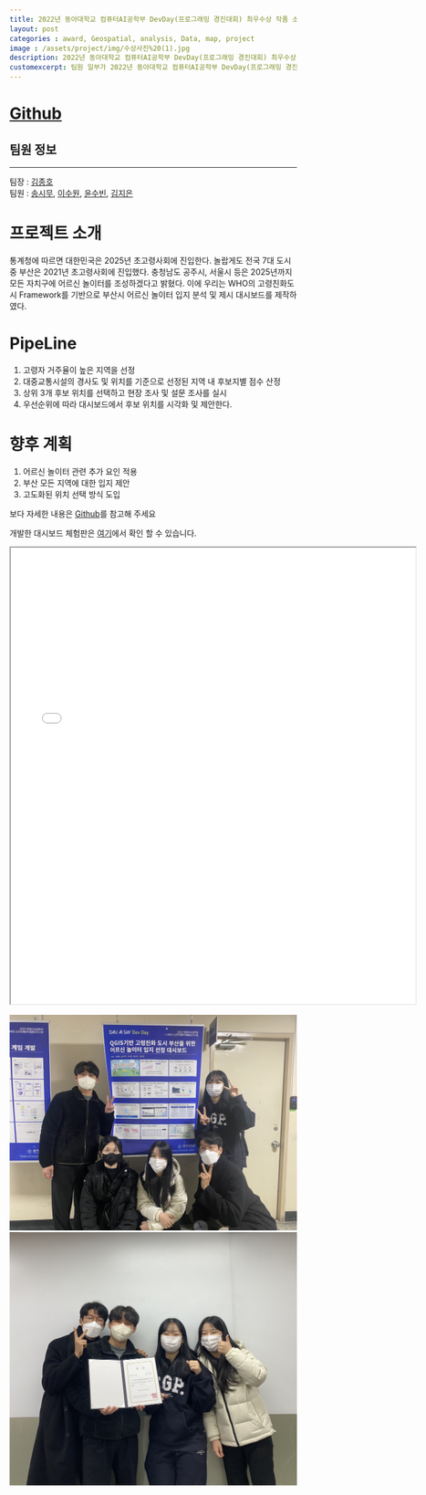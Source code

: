 ```yaml
---
title: 2022년 동아대학교 컴퓨터AI공학부 DevDay(프로그래밍 경진대회) 최우수상 작품 소개(부산광역시 어르신 놀이터 입지 분석 프로젝트)
layout: post   
categories : award, Geospatial, analysis, Data, map, project
image : /assets/project/img/수상사진%20(1).jpg
description: 2022년 동아대학교 컴퓨터AI공학부 DevDay(프로그래밍 경진대회) 최우수상 작품 소개
customexcerpt: 팀원 일부가 2022년 동아대학교 컴퓨터AI공학부 DevDay(프로그래밍 경진대회)에서 최우수상을 수상했으며 작품에 대한 자세한 내용이 궁금하다면 클릭하기! 
---
```



# [Github](https://github.com/DAU-BigDataTeams/Location-Analysis-of-Busan-Senior-Park)

## 팀원 정보
-----
팀장 : [김종호](https://drive.google.com/file/d/1sQbRkCaTeMU2z2i7o54yhWGZMKotv224/view)  
팀원 : [송시무](https://drive.google.com/file/d/1N-nFYEpVMWw8pyHFce0AmpI-EWzbOuKs/view?usp=sharing), [이수원](https://drive.google.com/file/d/1HuSFKuQj5HxTC9bmNn47pF54gLxzkVoQ/view?usp=drivesdk), [윤수빈](https://drive.google.com/file/d/11j2gq_b5BhEn3VO8_2SAV__sF0q-uwlx/view?usp=share_link), [김지은](https://drive.google.com/file/d/11P_V7HmrgqHelF4-J6X4AwB9ZIRLa3Qp/view?usp=share_link)  

# 프로젝트 소개
통계청에 따르면 대한민국은 2025년 초고령사회에 진입한다. 놀랍게도 전국 7대 도시 중 부산은 2021년 초고령사회에 진입했다. 충청남도 공주시, 서울시 등은 2025년까지 모든 자치구에 어르신 놀이터를 조성하겠다고 밝혔다. 이에 우리는 WHO의 고령친화도시 Framework를 기반으로 부산시 어르신 놀이터 입지 분석 및 제시 대시보드를 제작하였다.

# PipeLine
1. 고령자 거주율이 높은 지역을 선정
2. 대중교통시설의 경사도 및 위치를 기준으로 선정된 지역 내 후보지별 점수 산정
3. 상위 3개 후보 위치를 선택하고 현장 조사 및 설문 조사를 실시
4. 우선순위에 따라 대시보드에서 후보 위치를 시각화 및 제안한다.


# 향후 계획
1. 어르신 놀이터 관련 추가 요인 적용
2. 부산 모든 지역에 대한 입지 제안
3. 고도화된 위치 선택 방식 도입

보다 자세한 내용은 [Github](https://github.com/DAU-BigDataTeams/Location-Analysis-of-Busan-Senior-Park)를 참고해 주세요

개발한 대시보드 체험판은 [여기](https://ai.wizice.com:12443/bigdatateam)에서 확인 할 수 있습니다.

<iframe src="/assets/project/Location Analysis of Busan Senior Park.pdf" width="710" height="800">
    <embed src="/assets/project/Location Analysis of Busan Senior Park.pdf" width="710" height="800">
</iframe>

![수상](/assets/project/img/수상사진%20(4).jpg)
![수상](/assets/project/img/수상사진%20(1).jpg)